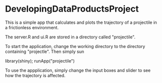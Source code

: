 DevelopingDataProductsProject
=============================

This is a simple app that calculates and plots the trajectory of a projectile in a frictionless environment.

The server.R and ui.R are stored in a directory called "projectile".

To start the application, change the working directory to the directory containing "projectle". Then simply sun

library(shiny);
runApp("projectile")

To use the appplication, simply change the input boxes and slider to see how the trajectory is affected.
